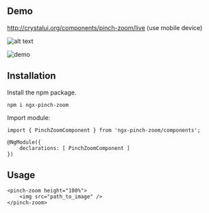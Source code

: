 ## Demo
http://crystalui.org/components/pinch-zoom/live (use mobile device)

![alt text](http://crystalui.org/assets/img/qr-pinch-zoom.png)

![demo](src/assets/pinch-zoom-animated-example.gif)

## Installation

Install the npm package.

    npm i ngx-pinch-zoom
        
Import module:

    import { PinchZoomComponent } from 'ngx-pinch-zoom/components';
     
    @NgModule({
        declarations: [ PinchZoomComponent ]
    })

## Usage
    
    <pinch-zoom height="100%">
        <img src="path_to_image" /> 
    </pinch-zoom>